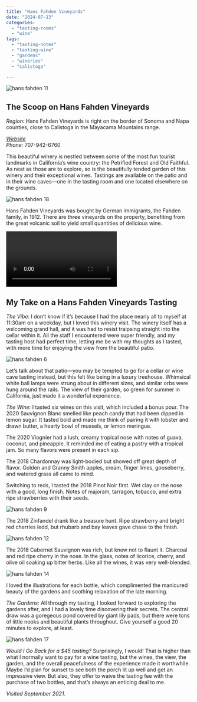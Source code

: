 ```yaml
---
title: "Hans Fahden Vineyards"
date: "2024-07-13"
categories:
  - "tasting-rooms"
  - "wine"
tags:
  - "tasting-notes"
  - "tasting-wine"
  - "gardens"
  - "wineries"
  - "calistoga"

---
```

![hans fahden 11](http://s3.amazonaws.com/thegourmez-wpmedia/2024/07/hans-fayden+(11).jpg)

## The Scoop on Hans Fahden Vineyards

*Region:* Hans Fahden Vineyards is right on the border of Sonoma and Napa counties, close to Calistoga in the Mayacama Mountains range.

[*Website*](https://www.hansfahden.com/)\
*Phone:* 707-942-6760

This beautiful winery is nestled between some of the most fun tourist landmarks in California’s wine country: the Petrified Forest and Old Faithful. As neat as those are to explore, so is the beautifully tended garden of this winery and their exceptional wines. Tastings are available on the patio and in their wine caves—one in the tasting room and one located elsewhere on the grounds.

![hans fahden 18](http://s3.amazonaws.com/thegourmez-wpmedia/2024/07/hans-fayden+(18).jpg)

Hans Fahden Vineyards was bought by German immigrants, the Fahden family, in 1912. There are three vineyards on the property, benefiting from the great volcanic soil to yield small quantities of delicious wine.

<video src="http://s3.amazonaws.com/thegourmez-wpmedia/2024/07/hans-fayden+(2).mp4" controls></video>

## My Take on a Hans Fahden Vineyards Tasting

*The Vibe:* I don’t know if it’s because I had the place nearly all to myself at 11:30am on a weekday, but I loved this winery visit. The winery itself has a welcoming grand hall, and it was had to resist traipsing straight into the cellar within it. All the staff I encountered were super friendly, and my tasting host had perfect time, letting me be with my thoughts as I tasted, with more time for enjoying the view from the beautiful patio.

![hans fahden 6](http://s3.amazonaws.com/thegourmez-wpmedia/2024/07/hans-fayden+(6).jpg)

Let’s talk about that patio—you may be tempted to go for a cellar or wine cave tasting instead, but this felt like being in a luxury treehouse. Whimsical white ball lamps were strung about in different sizes, and similar orbs were hung around the rails. The view of their garden, so green for summer in California, just made it a wonderful experience.

*The Wine:* I tasted six wines on this visit, which included a bonus pour. The 2020 Sauvignon Blanc smelled like peach candy that had been dipped in lemon sugar. It tasted bold and made me think of pairing it with lobster and drawn butter, a hearty bowl of mussels, or lemon meringue.

The 2020 Viognier had a lush, creamy tropical nose with notes of guava, coconut, and pineapple. It reminded me of eating a pastry with a tropical jam. So many flavors were present in each sip.

The 2018 Chardonnay was light-bodied but showed off great depth of flavor. Golden and Granny Smith apples, cream, finger limes, gooseberry, and watered grass all came to mind.

Switching to reds, I tasted the 2018 Pinot Noir first. Wet clay on the nose with a good, long finish. Notes of majoram, tarragon, tobacco, and extra ripe strawberries with their seeds.

![hans fahden 9](http://s3.amazonaws.com/thegourmez-wpmedia/2024/07/hans-fayden+(9).jpg)

The 2018 Zinfandel drank like a treasure hunt. Ripe strawberry and bright red cherries ledd, but rhubarb and bay leaves gave chase to the finish.

![hans fahden 12](http://s3.amazonaws.com/thegourmez-wpmedia/2024/07/hans-fayden+(12).jpg)

The 2018 Cabernet Sauvignon was rich, but knew not to flaunt it. Charcoal and red ripe cherry in the nose. In the glass, notes of licorice, cherry, and olive oil soaking up bitter herbs. Like all the wines, it was very well-blended.

![hans fahden 14](http://s3.amazonaws.com/thegourmez-wpmedia/2024/07/hans-fayden+(14).jpg)

I loved the illustrations for each bottle, which complimented the manicured beauty of the gardens and soothing relaxation of the late morning.

*The Gardens:* All through my tasting, I looked forward to exploring the gardens after, and I had a lovely time discovering their secrets. The central draw was a goregeous pond covered by giant lily pads, but there were tons of little nooks and beautiful plants throughout. Give yourself a good 20 minutes to explore, at least.

![hans fahden 17](http://s3.amazonaws.com/thegourmez-wpmedia/2024/07/hans-fayden+(17).jpg)

*Would I Go Back for a $45 tasting?* Surprisingly, I would! That is higher than what I normally want to pay for a wine tasting, but the wines, the view, the garden, and the overall peacefulness of the experience made it worthwhile. Maybe I’d plan for sunset to see both the porch lit up well and get an impressive view. But also, they offer to waive the tasting fee with the purchase of two bottles, and that’s always an enticing deal to me.

*Visited September 2021.*
